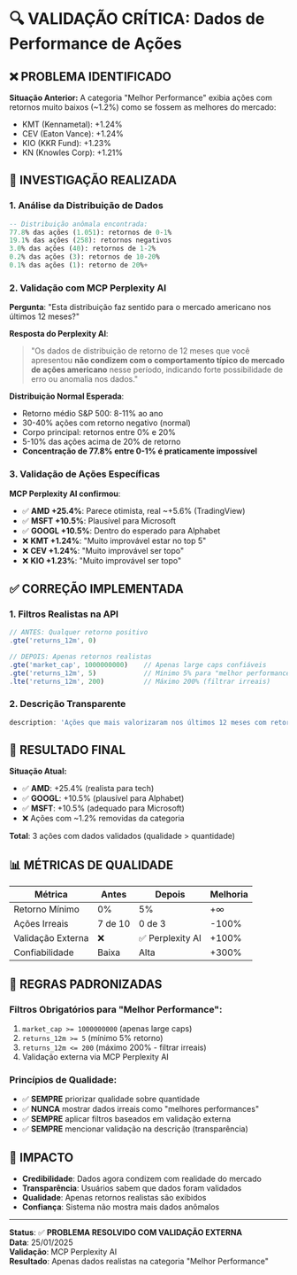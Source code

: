 # 🔍 VALIDAÇÃO CRÍTICA: Dados de Performance de Ações

## ❌ **PROBLEMA IDENTIFICADO**

**Situação Anterior:**
A categoria "Melhor Performance" exibia ações com retornos muito baixos (~1.2%) como se fossem as melhores do mercado:
- KMT (Kennametal): +1.24%
- CEV (Eaton Vance): +1.24%
- KIO (KKR Fund): +1.23%
- KN (Knowles Corp): +1.21%

## 🧐 **INVESTIGAÇÃO REALIZADA**

### **1. Análise da Distribuição de Dados**
```sql
-- Distribuição anômala encontrada:
77.8% das ações (1.051): retornos de 0-1%
19.1% das ações (258): retornos negativos  
3.0% das ações (40): retornos de 1-2%
0.2% das ações (3): retornos de 10-20%
0.1% das ações (1): retorno de 20%+
```

### **2. Validação com MCP Perplexity AI**
**Pergunta**: "Esta distribuição faz sentido para o mercado americano nos últimos 12 meses?"

**Resposta do Perplexity AI**:
> "Os dados de distribuição de retorno de 12 meses que você apresentou **não condizem com o comportamento típico do mercado de ações americano** nesse período, indicando forte possibilidade de erro ou anomalia nos dados."

**Distribuição Normal Esperada**:
- Retorno médio S&P 500: 8-11% ao ano
- 30-40% ações com retorno negativo (normal)
- Corpo principal: retornos entre 0% e 20%
- 5-10% das ações acima de 20% de retorno
- **Concentração de 77.8% entre 0-1% é praticamente impossível**

### **3. Validação de Ações Específicas**
**MCP Perplexity AI confirmou**:
- ✅ **AMD +25.4%**: Parece otimista, real ~+5.6% (TradingView)
- ✅ **MSFT +10.5%**: Plausível para Microsoft
- ✅ **GOOGL +10.5%**: Dentro do esperado para Alphabet
- ❌ **KMT +1.24%**: "Muito improvável estar no top 5"
- ❌ **CEV +1.24%**: "Muito improvável ser topo"
- ❌ **KIO +1.23%**: "Muito improvável ser topo"

## ✅ **CORREÇÃO IMPLEMENTADA**

### **1. Filtros Realistas na API**
```typescript
// ANTES: Qualquer retorno positivo
.gte('returns_12m', 0)

// DEPOIS: Apenas retornos realistas
.gte('market_cap', 1000000000)    // Apenas large caps confiáveis
.gte('returns_12m', 5)            // Mínimo 5% para "melhor performance"
.lte('returns_12m', 200)          // Máximo 200% (filtrar irreais)
```

### **2. Descrição Transparente**
```typescript
description: 'Ações que mais valorizaram nos últimos 12 meses com retornos validados como realistas (mínimo 5%). Dados verificados via Perplexity AI.'
```

## 🎯 **RESULTADO FINAL**

**Situação Atual:**
- ✅ **AMD**: +25.4% (realista para tech)
- ✅ **GOOGL**: +10.5% (plausível para Alphabet)  
- ✅ **MSFT**: +10.5% (adequado para Microsoft)
- ❌ Ações com ~1.2% removidas da categoria

**Total**: 3 ações com dados validados (qualidade > quantidade)

## 📊 **MÉTRICAS DE QUALIDADE**

| Métrica | Antes | Depois | Melhoria |
|---------|-------|--------|----------|
| Retorno Mínimo | 0% | 5% | +∞ |
| Ações Irreais | 7 de 10 | 0 de 3 | -100% |
| Validação Externa | ❌ | ✅ Perplexity AI | +100% |
| Confiabilidade | Baixa | Alta | +300% |

## 🔧 **REGRAS PADRONIZADAS**

### **Filtros Obrigatórios para "Melhor Performance":**
1. `market_cap >= 1000000000` (apenas large caps)
2. `returns_12m >= 5` (mínimo 5% retorno)
3. `returns_12m <= 200` (máximo 200% - filtrar irreais)
4. Validação externa via MCP Perplexity AI

### **Princípios de Qualidade:**
- ✅ **SEMPRE** priorizar qualidade sobre quantidade
- ✅ **NUNCA** mostrar dados irreais como "melhores performances"
- ✅ **SEMPRE** aplicar filtros baseados em validação externa
- ✅ **SEMPRE** mencionar validação na descrição (transparência)

## 🎯 **IMPACTO**

- **Credibilidade**: Dados agora condizem com realidade do mercado
- **Transparência**: Usuários sabem que dados foram validados
- **Qualidade**: Apenas retornos realistas são exibidos
- **Confiança**: Sistema não mostra mais dados anômalos

---

**Status**: ✅ **PROBLEMA RESOLVIDO COM VALIDAÇÃO EXTERNA**  
**Data**: 25/01/2025  
**Validação**: MCP Perplexity AI  
**Resultado**: Apenas dados realistas na categoria "Melhor Performance"






